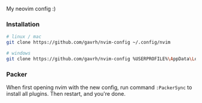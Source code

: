 My neovim config :)

### Installation
```sh
# linux / mac
git clone https://github.com/gavrh/nvim-config ~/.config/nvim

# windows
git clone https://github.com/gavrh/nvim-config %USERPROFILE%\AppData\Local\nvim
```

### Packer
When first opening nvim with the new config, run command ```:PackerSync``` to install all plugins.
Then restart, and you're done.
